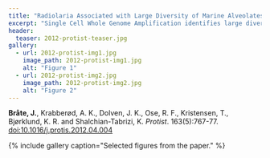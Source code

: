 ```yaml
---
title: "Radiolaria Associated with Large Diversity of Marine Alveolates."
excerpt: "Single Cell Whole Genome Amplification identifies large diversity of Marine Aleolate parasites in Radiolarians."
header:
  teaser: 2012-protist-teaser.jpg
gallery:
  - url: 2012-protist-img1.jpg
    image_path: 2012-protist-img1.jpg
    alt: "Figure 1"
  - url: 2012-protist-img2.jpg
    image_path: 2012-protist-img2.jpg
    alt: "Figure 2"
---
```


**Bråte, J.**, Krabberød, A. K., Dolven, J. K., Ose, R. F., Kristensen, T., Bjørklund, K. R. and Shalchian-Tabrizi, K. *Protist*. 163(5):767-77. [doi:10.1016/j.protis.2012.04.004](http://www.sciencedirect.com/science/article/pii/S1434461012000387)

{% include gallery caption="Selected figures from the paper." %}

